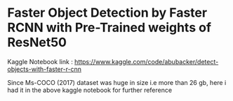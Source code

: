 # Faster Object Detection by Faster RCNN with Pre-Trained weights of ResNet50 


Kaggle Notebook link : https://www.kaggle.com/code/abubacker/detect-objects-with-faster-r-cnn

Since Ms-COCO (2017) dataset was huge in size i.e more than 26 gb, here i had it in the above kaggle notebook for further reference
